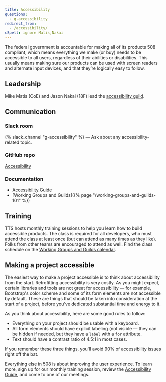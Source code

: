 ```yaml
---
title: Accessibility
questions:
  - g-accessibility
redirect_from:
  - /accessibility/
cSpell: ignore Matis,Nakai
---
```


The federal government is accountable for making all of its products 508
compliant, which means everything we make (or buy) needs to be accessible to all
users, regardless of their abilities or disabilities. This usually means making
sure our products can be used with screen readers and alternate input devices,
and that they’re logically easy to follow.

## Leadership

Mike Matis (CoE) and Jason Nakai (18F) lead the
[accessibility guild](https://github.com/18F/accessibility).

## Communication

### Slack room

{% slack_channel "g-accessibility" %} — Ask about any accessibility-related
topic.

### GitHub repo

[Accessibility](https://github.com/18F/accessibility)

### Documentation

- [Accessibility Guide](https://accessibility.18f.gov/)
- [Working Groups and Guilds]({% page "/working-groups-and-guilds-101" %})

## Training

TTS hosts monthly training sessions to help you learn how to build accessible
products. The class is required for all developers, who must attend the class at
least once (but can attend as many times as they like). Folks from other teams
are encouraged to attend as well. Find the class schedule on the
[Working Groups and Guilds calendar](https://www.google.com/calendar/embed?src=gsa.gov_o1aqcv28k1f0nmca5bkch8los4%40group.calendar.google.com&ctz=America/New_York).

## Making a project accessible

The easiest way to make a project accessible is to think about accessibility
from the start. Retrofitting accessibility is very costly. As you might expect,
certain libraries and tools are not great for accessibility — for example,
Bootstrap's color scheme and some of its form elements are not accessible by
default. These are things that should be taken into consideration at the start
of a project, before you've dedicated substantial time and energy to it.

As you think about accessibility, here are some good rules to follow:

- Everything on your project should be usable with a keyboard.
- All form elements should have explicit labeling (not visible — they can be
  hidden if needed, but they have a `label` with a `for` attribute.
- Text should have a contrast ratio of 4.5:1 in most cases.

If you remember these three things, you'll avoid 90% of accessibility issues
right off the bat.

Everything else in 508 is about improving the user experience. To learn more,
sign up for our monthly training session, review the
[Accessibility Guide](https://accessibility.18f.gov/), and come to one of our
meetings.
